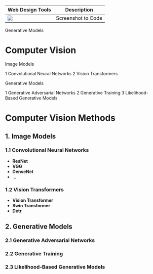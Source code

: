 

| Web Design Tools     | Description                   |
|--------------------|-------------------------------|
| <a href="https://screenshottocode.com/" target="_parent\"><img src="https://img.shields.io/badge/Screenshot to Code-blue"/></a> | Screenshot to Code |

Generative Models

# Computer Vision

Image Models

1 Convolutional Neural Networks
2 Vision Transformers

Generative Models


1 Generative Adversarial Networks
2 Generative Training
3 Likelihood-Based Generative Models



# Computer Vision Methods

## 1. Image Models

### 1.1 Convolutional Neural Networks
- **ResNet**
- **VGG**
- **DenseNet**
- ...

### 1.2 Vision Transformers
- **Vision Transformer**
- **Swin Transformer**
- **Detr**

## 2. Generative Models

### 2.1 Generative Adversarial Networks

### 2.2 Generative Training

### 2.3 Likelihood-Based Generative Models


